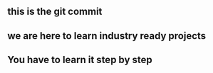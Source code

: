## this is the git commit
## we are here to learn industry ready projects
## You have to learn it step by step
